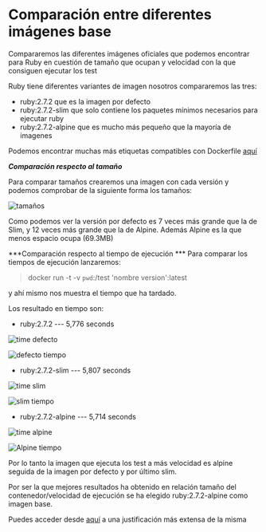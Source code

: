 # Comparación entre diferentes imágenes base

Compararemos las diferentes imágenes oficiales que podemos encontrar para Ruby en cuestión de tamaño que ocupan y velocidad con la que consiguen ejecutar los test

Ruby tiene diferentes variantes de imagen nosotros compararemos las tres:
- ruby:2.7.2 que es la imagen por defecto
- ruby:2.7.2-slim que solo contiene los paquetes mínimos necesarios para ejecutar ruby
- ruby:2.7.2-alpine que es mucho más pequeño que la mayoría de imagenes 

Podemos encontrar muchas más etiquetas compatibles con Dockerfile [aquí](https://hub.docker.com/_/ruby)

***Comparación respecto al tamaño***

Para comparar tamaños crearemos una imagen con cada versión y podemos comprobar de la siguiente forma los tamaños:

![tamaños](https://github.com/mariasanzs/makeupIV/blob/master/docs/img/tamano.png)

Como podemos ver la versión por defecto es 7 veces más grande que la de Slim, y 12 veces más grande que la de Alpine. Además Alpine es la que menos espacio ocupa (69.3MB)

***Comparación respecto al tiempo de ejecución ***
Para comparar los tiempos de ejecución lanzaremos:

>docker run -t -v `pwd`:/test 'nombre version':latest

y ahí mismo nos muestra el tiempo que ha tardado.

Los resultado en tiempo son:

* ruby:2.7.2 --- 5,776 seconds

![time defecto](https://github.com/mariasanzs/makeupIV/blob/master/docs/img/timedefecto.png)

![defecto tiempo](https://github.com/mariasanzs/makeupIV/blob/master/docs/img/imagenDefecto.png)

* ruby:2.7.2-slim --- 5,807 seconds

![time slim](https://github.com/mariasanzs/makeupIV/blob/master/docs/img/timeslim.png)

![slim tiempo](https://github.com/mariasanzs/makeupIV/blob/master/docs/img/imagenSlim.png)

* ruby:2.7.2-alpine --- 5,714 seconds

![time alpine](https://github.com/mariasanzs/makeupIV/blob/master/docs/img/timealpine.png)

![Alpine tiempo](https://github.com/mariasanzs/makeupIV/blob/master/docs/img/ImagenAlpine.png)

Por lo tanto la imagen que ejecuta los test a más velocidad es alpine seguida de la imagen por defecto y por último slim.

Por ser la que mejores resultados ha obtenido en relación tamaño del contenedor/velocidad de ejecución se ha elegido ruby:2.7.2-alpine como imagen base.

Puedes acceder desde [aquí](https://github.com/mariasanzs/makeupIV/blob/master/docs/justificacionContenedor.md) a una justificación más extensa de la misma
